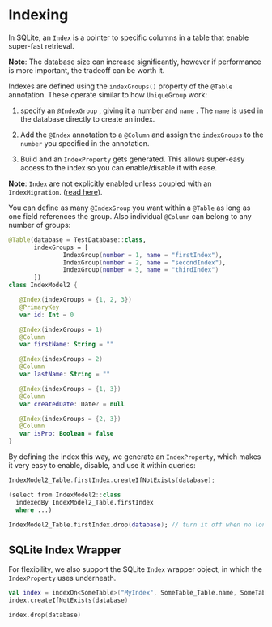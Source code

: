 # Indexing

In SQLite, an `Index` is a pointer to specific columns in a table that enable super-fast retrieval.

**Note**: The database size can increase significantly, however if performance is more important, the tradeoff can be worth it.

Indexes are defined using the `indexGroups()` property of the `@Table` annotation. These operate similar to how `UniqueGroup` work:

1. specify an `@IndexGroup` , giving it a number and `name` . The `name` is used in the database directly to create an index.

2. Add the `@Index` annotation to a `@Column` and assign the `indexGroups` to the `number` you specified in the annotation.

3. Build and an `IndexProperty` gets generated. This allows super-easy access to the index so you can enable/disable it with ease.

**Note**: `Index` are not explicitly enabled unless coupled with an `IndexMigration`. \([read here](../usage/migrations.md#index-migrations)\).

You can define as many `@IndexGroup` you want within a `@Table` as long as one field references the group. Also individual `@Column` can belong to any number of groups:

```kotlin
@Table(database = TestDatabase::class,
       indexGroups = [
               IndexGroup(number = 1, name = "firstIndex"),
               IndexGroup(number = 2, name = "secondIndex"),
               IndexGroup(number = 3, name = "thirdIndex")
       ])
class IndexModel2 {

   @Index(indexGroups = {1, 2, 3})
   @PrimaryKey
   var id: Int = 0

   @Index(indexGroups = 1)
   @Column
   var firstName: String = ""

   @Index(indexGroups = 2)
   @Column
   var lastName: String = ""

   @Index(indexGroups = {1, 3})
   @Column
   var createdDate: Date? = null

   @Index(indexGroups = {2, 3})
   @Column
   var isPro: Boolean = false
}
```

By defining the index this way, we generate an `IndexProperty`, which makes it very easy to enable, disable, and use it within queries:

```kotlin
IndexModel2_Table.firstIndex.createIfNotExists(database);

(select from IndexModel2::class
  indexedBy IndexModel2_Table.firstIndex
  where ...)

IndexModel2_Table.firstIndex.drop(database); // turn it off when no longer needed.
```

## SQLite Index Wrapper

For flexibility, we also support the SQLite `Index` wrapper object, in which the `IndexProperty` uses underneath.

```kotlin
val index = indexOn<SomeTable>("MyIndex", SomeTable_Table.name, SomeTable_Table.othercolumn)
index.createIfNotExists(database)

index.drop(database)
```

